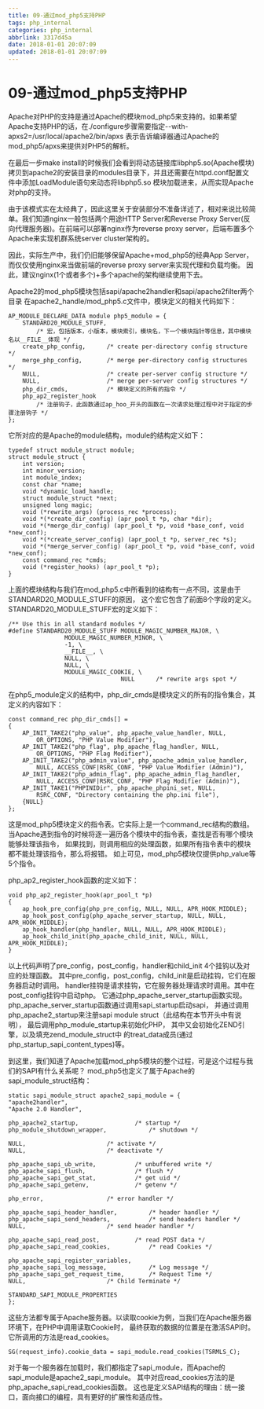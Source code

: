 ```yaml
---
title: 09-通过mod_php5支持PHP
tags: php_internal
categories: php_internal
abbrlink: 3317d45a
date: 2018-01-01 20:07:09
updated: 2018-01-01 20:07:09
---
```


# 09-通过mod_php5支持PHP
Apache对PHP的支持是通过Apache的模块mod_php5来支持的。如果希望Apache支持PHP的话，在./configure步骤需要指定--with-apxs2=/usr/local/apache2/bin/apxs 表示告诉编译器通过Apache的mod_php5/apxs来提供对PHP5的解析。

在最后一步make install的时候我们会看到将动态链接库libphp5.so(Apache模块)拷贝到apache2的安装目录的modules目录下，并且还需要在httpd.conf配置文件中添加LoadModule语句来动态将libphp5.so 模块加载进来，从而实现Apache对php的支持。

由于该模式实在太经典了，因此这里关于安装部分不准备详述了，相对来说比较简单。我们知道nginx一般包括两个用途HTTP Server和Reverse Proxy Server(反向代理服务器)。在前端可以部署nginx作为reverse proxy server，后端布置多个Apache来实现机群系统server cluster架构的。

因此，实际生产中，我们仍旧能够保留Apache+mod_php5的经典App Server，而仅仅使用nginx来当做前端的reverse proxy server来实现代理和负载均衡。 因此，建议nginx(1个或者多个)+多个apache的架构继续使用下去。

Apache2的mod_php5模块包括sapi/apache2handler和sapi/apache2filter两个目录 在apache2_handle/mod_php5.c文件中，模块定义的相关代码如下：

    AP_MODULE_DECLARE_DATA module php5_module = {
        STANDARD20_MODULE_STUFF,
            /* 宏，包括版本，小版本，模块索引，模块名，下一个模块指针等信息，其中模块名以__FILE__体现 */
        create_php_config,      /* create per-directory config structure */
        merge_php_config,       /* merge per-directory config structures */
        NULL,                   /* create per-server config structure */
        NULL,                   /* merge per-server config structures */
        php_dir_cmds,           /* 模块定义的所有的指令 */
        php_ap2_register_hook
            /* 注册钩子，此函数通过ap_hoo_开头的函数在一次请求处理过程中对于指定的步骤注册钩子 */
    };

它所对应的是Apache的module结构，module的结构定义如下：

    typedef struct module_struct module;
    struct module_struct {
        int version;
        int minor_version;
        int module_index;
        const char *name;
        void *dynamic_load_handle;
        struct module_struct *next;
        unsigned long magic;
        void (*rewrite_args) (process_rec *process);
        void *(*create_dir_config) (apr_pool_t *p, char *dir);
        void *(*merge_dir_config) (apr_pool_t *p, void *base_conf, void *new_conf);
        void *(*create_server_config) (apr_pool_t *p, server_rec *s);
        void *(*merge_server_config) (apr_pool_t *p, void *base_conf, void *new_conf);
        const command_rec *cmds;
        void (*register_hooks) (apr_pool_t *p);
    }

上面的模块结构与我们在mod_php5.c中所看到的结构有一点不同，这是由于STANDARD20_MODULE_STUFF的原因， 这个宏它包含了前面8个字段的定义。STANDARD20_MODULE_STUFF宏的定义如下：

    /** Use this in all standard modules */
    #define STANDARD20_MODULE_STUFF MODULE_MAGIC_NUMBER_MAJOR, \
                    MODULE_MAGIC_NUMBER_MINOR, \
                    -1, \
                    __FILE__, \
                    NULL, \
                    NULL, \
                    MODULE_MAGIC_COOKIE, \
                                    NULL      /* rewrite args spot */

在php5_module定义的结构中，php_dir_cmds是模块定义的所有的指令集合，其定义的内容如下：

    const command_rec php_dir_cmds[] =
    {
        AP_INIT_TAKE2("php_value", php_apache_value_handler, NULL,
            OR_OPTIONS, "PHP Value Modifier"),
        AP_INIT_TAKE2("php_flag", php_apache_flag_handler, NULL,
            OR_OPTIONS, "PHP Flag Modifier"),
        AP_INIT_TAKE2("php_admin_value", php_apache_admin_value_handler,
            NULL, ACCESS_CONF|RSRC_CONF, "PHP Value Modifier (Admin)"),
        AP_INIT_TAKE2("php_admin_flag", php_apache_admin_flag_handler,
            NULL, ACCESS_CONF|RSRC_CONF, "PHP Flag Modifier (Admin)"),
        AP_INIT_TAKE1("PHPINIDir", php_apache_phpini_set, NULL,
            RSRC_CONF, "Directory containing the php.ini file"),
        {NULL}
    };

这是mod_php5模块定义的指令表。它实际上是一个command_rec结构的数组。 当Apache遇到指令的时候将逐一遍历各个模块中的指令表，查找是否有哪个模块能够处理该指令， 如果找到，则调用相应的处理函数，如果所有指令表中的模块都不能处理该指令，那么将报错。 如上可见，mod_php5模块仅提供php_value等5个指令。

php_ap2_register_hook函数的定义如下：

    void php_ap2_register_hook(apr_pool_t *p)
    {
        ap_hook_pre_config(php_pre_config, NULL, NULL, APR_HOOK_MIDDLE);
        ap_hook_post_config(php_apache_server_startup, NULL, NULL, APR_HOOK_MIDDLE);
        ap_hook_handler(php_handler, NULL, NULL, APR_HOOK_MIDDLE);
        ap_hook_child_init(php_apache_child_init, NULL, NULL, APR_HOOK_MIDDLE);
    }

以上代码声明了pre_config，post_config，handler和child_init 4个挂钩以及对应的处理函数。 其中pre_config，post_config，child_init是启动挂钩，它们在服务器启动时调用。 handler挂钩是请求挂钩，它在服务器处理请求时调用。其中在post_config挂钩中启动php。 它通过php_apache_server_startup函数实现。php_apache_server_startup函数通过调用sapi_startup启动sapi， 并通过调用php_apache2_startup来注册sapi module struct（此结构在本节开头中有说明）， 最后调用php_module_startup来初始化PHP， 其中又会初始化ZEND引擎，以及填充zend_module_struct中 的treat_data成员(通过php_startup_sapi_content_types)等。

到这里，我们知道了Apache加载mod_php5模块的整个过程，可是这个过程与我们的SAPI有什么关系呢？ mod_php5也定义了属于Apache的sapi_module_struct结构：

    static sapi_module_struct apache2_sapi_module = {
    "apache2handler",
    "Apache 2.0 Handler",

    php_apache2_startup,                /* startup */
    php_module_shutdown_wrapper,            /* shutdown */

    NULL,                       /* activate */
    NULL,                       /* deactivate */

    php_apache_sapi_ub_write,           /* unbuffered write */
    php_apache_sapi_flush,              /* flush */
    php_apache_sapi_get_stat,           /* get uid */
    php_apache_sapi_getenv,             /* getenv */

    php_error,                  /* error handler */

    php_apache_sapi_header_handler,         /* header handler */
    php_apache_sapi_send_headers,           /* send headers handler */
    NULL,                       /* send header handler */

    php_apache_sapi_read_post,          /* read POST data */
    php_apache_sapi_read_cookies,           /* read Cookies */

    php_apache_sapi_register_variables,
    php_apache_sapi_log_message,            /* Log message */
    php_apache_sapi_get_request_time,       /* Request Time */
    NULL,                       /* Child Terminate */

    STANDARD_SAPI_MODULE_PROPERTIES
    };

这些方法都专属于Apache服务器。以读取cookie为例，当我们在Apache服务器环境下，在PHP中调用读取Cookie时， 最终获取的数据的位置是在激活SAPI时。它所调用的方法是read_cookies。

    SG(request_info).cookie_data = sapi_module.read_cookies(TSRMLS_C);

对于每一个服务器在加载时，我们都指定了sapi_module，而Apache的sapi_module是apache2_sapi_module。 其中对应read_cookies方法的是php_apache_sapi_read_cookies函数。 这也是定义SAPI结构的理由：统一接口，面向接口的编程，具有更好的扩展性和适应性。
